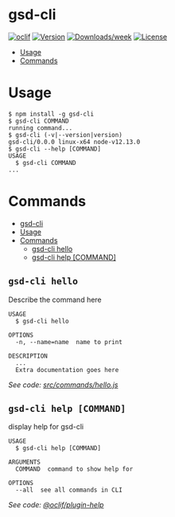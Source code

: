 gsd-cli
=======



[![oclif](https://img.shields.io/badge/cli-oclif-brightgreen.svg)](https://oclif.io)
[![Version](https://img.shields.io/npm/v/gsd-cli.svg)](https://npmjs.org/package/gsd-cli)
[![Downloads/week](https://img.shields.io/npm/dw/gsd-cli.svg)](https://npmjs.org/package/gsd-cli)
[![License](https://img.shields.io/npm/l/gsd-cli.svg)](https://github.com/egee-irl/gsd-cli/blob/master/package.json)

<!-- toc -->
* [Usage](#usage)
* [Commands](#commands)
<!-- tocstop -->
# Usage
<!-- usage -->
```sh-session
$ npm install -g gsd-cli
$ gsd-cli COMMAND
running command...
$ gsd-cli (-v|--version|version)
gsd-cli/0.0.0 linux-x64 node-v12.13.0
$ gsd-cli --help [COMMAND]
USAGE
  $ gsd-cli COMMAND
...
```
<!-- usagestop -->
# Commands
<!-- commands -->
- [gsd-cli](#gsd-cli)
- [Usage](#usage)
- [Commands](#commands)
  - [gsd-cli hello](#gsd-cli-hello)
  - [gsd-cli help [COMMAND]](#gsd-cli-help-command)

## `gsd-cli hello`

Describe the command here

```
USAGE
  $ gsd-cli hello

OPTIONS
  -n, --name=name  name to print

DESCRIPTION
  ...
  Extra documentation goes here
```

_See code: [src/commands/hello.js](https://github.com/egee-irl/gsd-cli/blob/v0.0.0/src/commands/hello.js)_

## `gsd-cli help [COMMAND]`

display help for gsd-cli

```
USAGE
  $ gsd-cli help [COMMAND]

ARGUMENTS
  COMMAND  command to show help for

OPTIONS
  --all  see all commands in CLI
```

_See code: [@oclif/plugin-help](https://github.com/oclif/plugin-help/blob/v2.2.2/src/commands/help.ts)_
<!-- commandsstop -->
